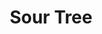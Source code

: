 ---
abv: 6.4%
alt:
availability: Keg
bitterness: 
description: Durty Bull Brewing Company collaboration. Sour Saison with tamarind added.
gravity: 
hops: 
ibu: N/A
img: beer.jpg
layout: beer
malt: 
modal-id: sour-tree
title: Sour Tree
on-tap: nope
sourness: 
style: Tart Saison
---